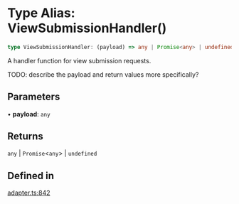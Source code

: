 # Type Alias: ViewSubmissionHandler()

```ts
type ViewSubmissionHandler: (payload) => any | Promise<any> | undefined;
```

A handler function for view submission requests.

TODO: describe the payload and return values more specifically?

## Parameters

• **payload**: `any`

## Returns

`any` \| `Promise`\<`any`\> \| `undefined`

## Defined in

[adapter.ts:842](https://github.com/slackapi/node-slack-sdk/blob/main/packages/interactive-messages/src/adapter.ts#L842)
